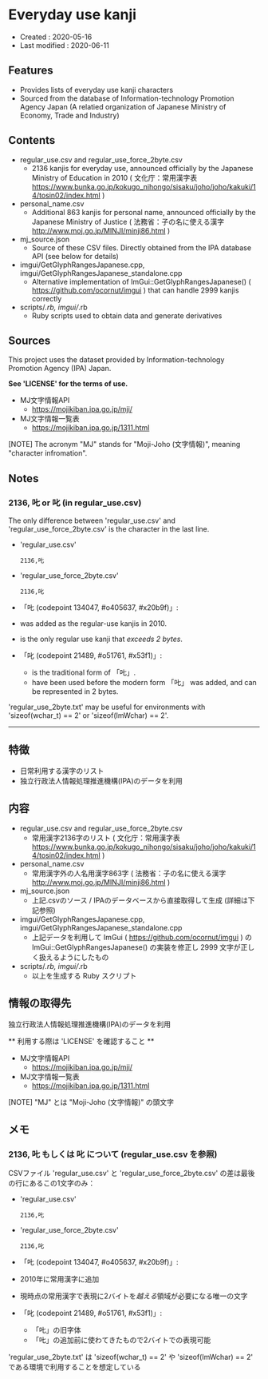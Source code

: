 # Everyday use kanji #

*   Created : 2020-05-16
*   Last modified : 2020-06-11

## Features ##

*   Provides lists of everyday use kanji characters
*   Sourced from the database of Information-technology Promotion Agency Japan (A relatied organization of Japanese Ministry of Economy, Trade and Industry)

## Contents ##

*   regular_use.csv and regular_use_force_2byte.csv
    *   2136 kanjis for everyday use, announced officially by the Japanese Ministry of Education in 2010 ( 文化庁：常用漢字表 https://www.bunka.go.jp/kokugo_nihongo/sisaku/joho/joho/kakuki/14/tosin02/index.html )
*   personal_name.csv
    *   Additional 863 kanjis for personal name, announced officially by the Japanese Ministry of Justice ( 法務省：子の名に使える漢字 http://www.moj.go.jp/MINJI/minji86.html )
*   mj_source.json
    *   Source of these CSV files. Directly obtained from the IPA database API (see below for details)
*   imgui/GetGlyphRangesJapanese.cpp, imgui/GetGlyphRangesJapanese_standalone.cpp
    *   Alternative implementation of ImGui::GetGlyphRangesJapanese() ( https://github.com/ocornut/imgui ) that can handle 2999 kanjis correctly
*   scripts/*.rb, imgui/*.rb
    *   Ruby scripts used to obtain data and generate derivatives

## Sources ##

This project uses the dataset provided by Information-technology Promotion Agency (IPA) Japan.

**See 'LICENSE' for the terms of use.**

*   MJ文字情報API
    *   https://mojikiban.ipa.go.jp/mji/
*   MJ文字情報一覧表
    *   https://mojikiban.ipa.go.jp/1311.html

[NOTE] The acronym "MJ" stands for "Moji-Joho (文字情報)", meaning "character infromation".

## Notes ##

### 2136, 𠮟 or 叱 (in regular_use.csv) ###

The only difference between 'regular_use.csv' and 'regular_use_force_2byte.csv' is the character in the last line.

*   'regular_use.csv'

        2136,𠮟

*   'regular_use_force_2byte.csv'

        2136,叱

*   「𠮟 (codepoint 134047, #o405637, #x20b9f)」:
   *   was added as the regular-use kanjis in 2010.
   *   is the only regular use kanji that *exceeds 2 bytes*.
*   「叱 (codepoint 21489, #o51761, #x53f1)」:
    *   is the traditional form of 「𠮟」.
    *   have been used before the modern form 「𠮟」 was added, and can be represented in 2 bytes.

'regular_use_2byte.txt' may be useful for environments with 'sizeof(wchar_t) == 2' or 'sizeof(ImWchar) == 2'.

----------------------------------------------------------------------------------------------------

## 特徴 ##

*   日常利用する漢字のリスト
*   独立行政法人情報処理推進機構(IPA)のデータを利用

## 内容 ##

*   regular_use.csv and regular_use_force_2byte.csv
    *   常用漢字2136字のリスト ( 文化庁：常用漢字表 https://www.bunka.go.jp/kokugo_nihongo/sisaku/joho/joho/kakuki/14/tosin02/index.html )
*   personal_name.csv
    *   常用漢字外の人名用漢字863字 ( 法務省：子の名に使える漢字 http://www.moj.go.jp/MINJI/minji86.html )
*   mj_source.json
    *   上記.csvのソース / IPAのデータベースから直接取得して生成 (詳細は下記参照)
*   imgui/GetGlyphRangesJapanese.cpp, imgui/GetGlyphRangesJapanese_standalone.cpp
    *   上記データを利用して ImGui ( https://github.com/ocornut/imgui ) の ImGui::GetGlyphRangesJapanese() の実装を修正し 2999 文字が正しく扱えるようにしたもの
*   scripts/*.rb, imgui/*.rb
    *   以上を生成する Ruby スクリプト

## 情報の取得先 ##

独立行政法人情報処理推進機構(IPA)のデータを利用

** 利用する際は 'LICENSE' を確認すること **

*   MJ文字情報API
    *   https://mojikiban.ipa.go.jp/mji/
*   MJ文字情報一覧表
    *   https://mojikiban.ipa.go.jp/1311.html

[NOTE] "MJ" とは "Moji-Joho (文字情報)" の頭文字

## メモ ##

### 2136, 𠮟 もしくは 叱 について (regular_use.csv を参照) ###

CSVファイル 'regular_use.csv' と 'regular_use_force_2byte.csv' の差は最後の行にあるこの1文字のみ：

*   'regular_use.csv'

        2136,𠮟

*   'regular_use_force_2byte.csv'

        2136,叱

*   「𠮟 (codepoint 134047, #o405637, #x20b9f)」:
   *   2010年に常用漢字に追加
   *   現時点の常用漢字で表現に2バイトを*越える*領域が必要になる唯一の文字
*   「叱 (codepoint 21489, #o51761, #x53f1)」:
    *   「𠮟」の旧字体
    *   「𠮟」の追加前に使わてきたもので2バイトでの表現可能

'regular_use_2byte.txt' は 'sizeof(wchar_t) == 2' や 'sizeof(ImWchar) == 2' である環境で利用することを想定している
